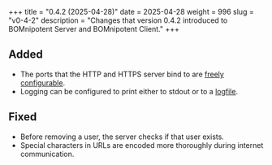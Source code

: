 +++
title = "0.4.2 (2025-04-28)"
date = 2025-04-28
weight = 996
slug = "v0-4-2"
description = "Changes that version 0.4.2 introduced to BOMnipotent Server and BOMnipotent Client."
+++

## Added
- The ports that the HTTP and HTTPS server bind to are [freely configurable](/server/configuration/optional/port-binding/).
- Logging can be configured to print either to stdout or to a [logfile](/server/configuration/optional/log#logfile).

## Fixed
- Before removing a user, the server checks if that user exists.
- Special characters in URLs are encoded more thoroughly during internet communication.
